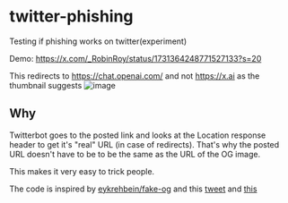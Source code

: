 # twitter-phishing
Testing if phishing works on twitter(experiment)

Demo: https://x.com/_RobinRoy/status/1731364248771527133?s=20

This redirects to https://chat.openai.com/ and not https://x.ai as the thumbnail suggests
![image](https://github.com/robinroy03/twitter-phishing/assets/115863770/1417c941-fd13-45ab-9ebf-84cd6be62a34)

## Why

Twitterbot goes to the posted link and looks at the Location response header to get it's "real" URL (in case of redirects). That's why the posted URL doesn't have to be to be the same as the URL of the OG image.

This makes it very easy to trick people.

The code is inspired by [eykrehbein/fake-og](https://github.com/eykrehbein/fake-og) and this [tweet](https://x.com/webeyk/status/1731073202346926367?s=20) and [this](https://x.com/paulgb/status/1731025301281329318?s=20)
